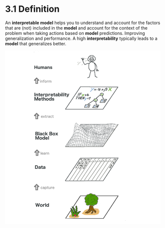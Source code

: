# 3.1 Definition

An **interpretable model** helps you to understand and account for the factors that are \(not\) included in the **model** and account for the context of the problem when taking actions based on **model** predictions. Improving generalization and performance. A high **interpretability** typically leads to a **model** that generalizes better.

![Flow for an Interpretable Models](../.gitbook/assets/image%20%287%29.png)

